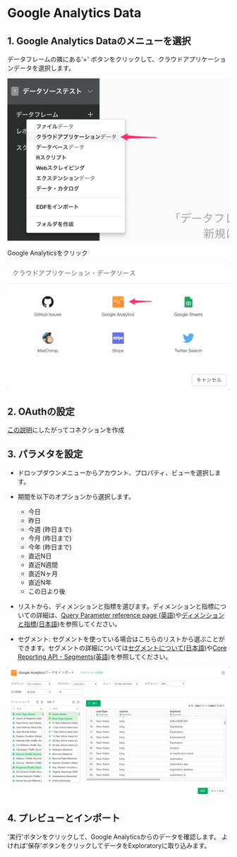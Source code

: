 # Google Analytics Data

## 1. Google Analytics Dataのメニューを選択

データフレームの隣にある'+' ボタンをクリックして、クラウドアプリケーションデータを選択します。

![](images/import-cloudapps-ja.png)

Google Analyticsをクリック

![](images/google-analytics-select-ja.png)

## 2. OAuthの設定

[この説明](https://blog.exploratory.io/how-to-setup-oauth-cloud-apps-connections-in-exploratory-a5c20d18e7c7)にしたがってコネクションを作成

## 3. パラメタを設定

- ドロップダウンメニューからアカウント、プロパティ、ビューを選択します。
- 期間を以下のオプションから選択します。

  - 今日
  - 昨日
  - 今週 (昨日まで)
  - 今月 (昨日まで)
  - 今年 (昨日まで)
  - 直近N日
  - 直近N週間
  - 直近Nヶ月
  - 直近N年
  - この日より後
 
- リストから、ディメンションと指標を選びます。ディメンションと指標についての詳細は、[Query Parameter reference page (英語)](https://developers.google.com/analytics/devguides/reporting/core/v3/reference)や[ディメンションと指標(日本語)](https://support.google.com/analytics/answer/1033861?hl=ja)を参照してください。

- セグメント: セグメントを使っている場合はこちらのリストから選ぶことができます。セグメントの詳細については[セグメントについて(日本語)](https://support.google.com/analytics/answer/3123951?hl=ja)や[Core Reporting API - Segments(英語)](https://developers.google.com/analytics/devguides/reporting/core/v3/segments)を参照してください。

![](images/google-analytics-setting-ja.png)

## 4. プレビューとインポート

'実行'ボタンをクリックして、Google Analyticsからのデータを確認します。 よければ'保存'ボタンをクリックしてデータをExploratoryに取り込みます。
